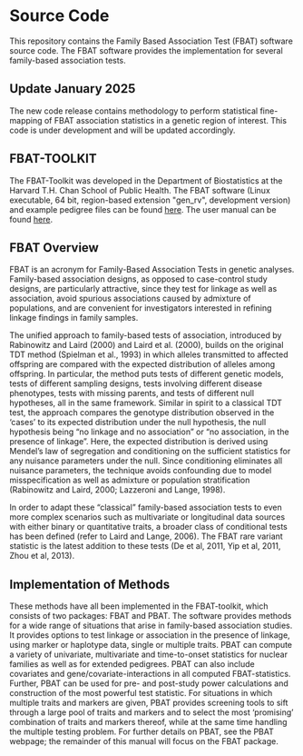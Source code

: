 # Source Code
This repository contains the Family Based Association Test (FBAT) software source code. The FBAT software provides the implementation for several family-based association tests. 

## Update January 2025
The new code release contains methodology to perform statistical fine-mapping of FBAT association statistics in a genetic region of interest. This code is under development and will be updated accordingly.

## FBAT-TOOLKIT
The FBAT-Toolkit was developed in the Department of Biostatistics at the Harvard T.H. Chan School of Public Health. The FBAT software (Linux executable, 64 bit, region-based extension "gen_rv", development version) and example pedigree files can be found [here](https://sites.google.com/view/fbatwebpage). The user manual can be found [here](https://drive.google.com/file/d/1QYada0wegEbspwFPRlyv7g9hKNv7krmA/view).

## FBAT Overview
FBAT is an acronym for Family-Based Association Tests in genetic analyses. Family-based association designs, as opposed to case-control study designs, are particularly attractive, since they test for linkage as well as association, avoid spurious associations caused by admixture of populations, and are convenient for investigators interested in refining linkage findings in family samples.

The unified approach to family-based tests of association, introduced by Rabinowitz and Laird (2000) and Laird et al. (2000), builds on the original TDT method (Spielman et al., 1993) in which alleles transmitted to affected offspring are compared with the expected distribution of alleles among offspring. In particular, the method puts tests of different genetic models, tests of different sampling designs, tests involving different disease phenotypes, tests with missing parents, and tests of different null hypotheses, all in the same framework. Similar in spirit to a classical TDT test, the approach compares the genotype distribution observed in the ‘cases’ to its expected distribution under the null hypothesis, the null hypothesis being “no linkage and no association” or “no association, in the presence of linkage”. Here, the expected distribution is derived using Mendel’s law of segregation and conditioning on the sufficient statistics for any nuisance parameters under the null. Since conditioning eliminates all nuisance parameters, the technique avoids confounding due to model misspecification as well as admixture or population stratification (Rabinowitz and Laird, 2000; Lazzeroni and Lange, 1998).

In order to adapt these “classical” family-based association tests to even more complex scenarios such as multivariate or longitudinal data sources with either binary or quantitative traits, a broader class of conditional tests has been defined (refer to Laird and Lange, 2006). The FBAT rare variant statistic is the latest addition to these tests (De et al, 2011, Yip et al, 2011, Zhou et al, 2013).

## Implementation of Methods
These methods have all been implemented in the FBAT-toolkit, which consists of two packages: FBAT and PBAT. The software provides methods for a wide range of situations that arise in family-based association studies. It provides options to test linkage or association in the presence of linkage, using marker or haplotype data, single or multiple traits. PBAT can compute a variety of univariate, multivariate and time-to-onset statistics for nuclear families as well as for extended pedigrees. PBAT can also include covariates and gene/covariate-interactions in all computed FBAT-statistics. Further, PBAT can be used for pre- and post-study power calculations and construction of the most powerful test statistic. For situations in which multiple traits and markers are given, PBAT provides screening tools to sift through a large pool of traits and markers and to select the most ‘promising’ combination of traits and markers thereof, while at the same time handling the multiple testing problem. For further details on PBAT, see the PBAT webpage; the remainder of this manual will focus on the FBAT package.
